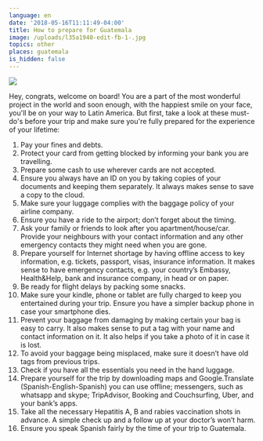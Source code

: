 ```yaml
---
language: en
date: '2018-05-16T11:11:49-04:00'
title: How to prepare for Guatemala
image: /uploads/l35a1940-edit-fb-1-.jpg
topics: other
places: guatemala
is_hidden: false
---
```

![](/uploads/l35a1940-edit-fb-1-.jpg)

Hey, congrats, welcome on board! You are a part of the most wonderful project in the world and soon enough, with the happiest smile on your face, you'll be on your way to Latin America. But first, take a look at these must-do's before your trip and make sure you're fully prepared for the experience of your lifetime:

1. Pay your fines and debts.
2. Protect your card from getting blocked by informing your bank you are travelling.
3. Prepare some cash to use wherever cards are not accepted.
4. Ensure you always have an ID on you by taking copies of your documents and keeping them separately. It always makes sense to save a copy to the cloud.
5. Make sure your luggage complies with the baggage policy of your airline company.
6. Ensure you have a ride to the airport; don’t forget about the timing. 
7. Ask your family or friends to look after you apartment/house/car. Provide your neighbours with your contact information and any other emergency contacts they might need when you are gone.
8. Prepare yourself for Internet shortage by having offline access to key information, e.g. tickets, passport, visas, insurance information. It makes sense to have emergency contacts, e.g. your country’s Embassy, Health&Help, bank and insurance company, in head or on paper.
9. Be ready for flight delays by packing some snacks.
10. Make sure your kindle, phone or tablet are fully charged to keep you entertained during your trip.
    Ensure you have a simpler backup phone in case your smartphone dies.
11. Prevent your baggage from damaging by making certain your bag is easy to carry. It also makes sense to put a tag with your name and contact information on it. It also helps if you take a photo of it in case it is lost.
12. To avoid your baggage being misplaced, make sure it doesn’t have old tags from previous trips. 
13. Check if you have all the essentials you need in the hand luggage.
14. Prepare yourself for the trip by downloading maps and Google.Translate (Spanish-English-Spanish) you can use offline; messengers, such as whatsapp and skype; TripAdvisor, Booking and Couchsurfing, Uber, and your bank’s apps.
15. Take all the necessary Hepatitis A, B and rabies vaccination shots in advance. A simple check up and a follow up at your doctor’s won’t harm. 
16. Ensure you speak Spanish fairly by the time of your trip to Guatemala.
